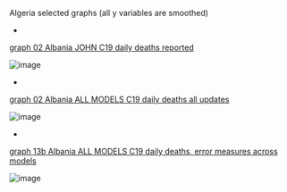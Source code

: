 Algeria selected graphs (all y variables are smoothed) 

*

[graph 02 Albania JOHN C19 daily deaths reported](https://github.com/pourmalek/CovidLongitudinal/blob/main/output/countries/Albania/graph%2002%20Albania%20JOHN%20C19%20daily%20deaths%20reported.pdf)

![image](https://github.com/pourmalek/CovidLongitudinal/assets/30849720/4941321d-7ce7-4a03-96e7-31e606522d2a)

*

[graph 02 Albania ALL MODELS C19 daily deaths all updates](https://github.com/pourmalek/CovidLongitudinal/blob/main/output/countries/Albania/graph%2002%20Albania%20ALL%20MODELS%20C19%20daily%20deaths%20all%20updates.pdf)

![image](https://github.com/pourmalek/CovidLongitudinal/assets/30849720/5e50de1a-c708-4e1d-9f7f-78732055ca5b)

*

[graph 13b Albania ALL MODELS C19 daily deaths, error measures across models](https://github.com/pourmalek/CovidLongitudinal/blob/main/output/countries/Albania/graph%2013b%20Albania%20ALL%20MODELS%20C19%20daily%20deaths%2C%20error%20measures%20across%20models.pdf)

![image](https://github.com/pourmalek/CovidLongitudinal/assets/30849720/d64c81ec-0c39-4dd6-864f-8f71ed509dbe)




 

